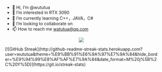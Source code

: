 - 👋 Hi, I’m @wututua
- 👀 I’m interested in RTX 3090
- 🌱 I’m currently learning C++，JAVA，C#
- 💞️ I’m looking to collaborate on 
- 📫 How to reach me watutua@qq.com
<p align="center"> 
  <img src="https://github-readme-stats.vercel.app/api?username=wututua&show_icons=true&theme=radical&hide_border=true" />
</p>
[![GitHub Streak](http://github-readme-streak-stats.herokuapp.com?user=wututua&theme=%E9%BB%91%E6%9A%97%E7%9A%84&hide_border=%E9%94%99%E8%AF%AF%E7%9A%84&date_format=M%20j%5B%2C%20Y%5D)](https://git.io/streak-stats)
<!---
wututua/wututua is a ✨ special ✨ repository because its `README.md` (this file) appears on your GitHub profile.
You can click the Preview link to take a look at your changes.
--->
